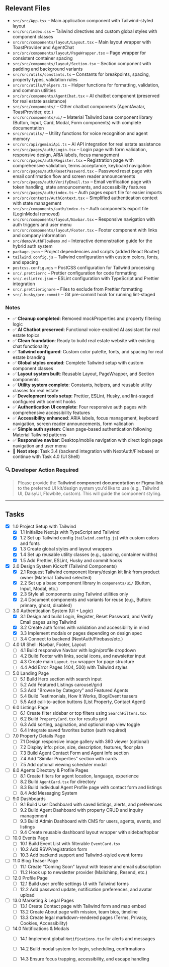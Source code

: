 ## Relevant Files

- `src/src/App.tsx` – Main application component with Tailwind-styled layout
- `src/src/index.css` – Tailwind directives and custom global styles with component classes
- `src/src/components/layout/Layout.tsx` – Main layout wrapper with ToastProvider and AgentChat
- `src/src/components/layout/PageWrapper.tsx` – Page wrapper for consistent container spacing
- `src/src/components/layout/Section.tsx` – Section component with padding and background variants
- `src/src/utils/constants.ts` – Constants for breakpoints, spacing, property types, validation rules
- `src/src/utils/helpers.ts` – Helper functions for formatting, validation, and common utilities
- `src/src/components/AgentChat.tsx` – AI chatbot component (preserved for real estate assistance)  
- `src/src/components/` – Other chatbot components (AgentAvatar, ToastProvider, etc.)
- `src/src/components/ui/` – Material Tailwind base component library (Button, Input, Card, Modal, Form components) with complete documentation
- `src/src/utils/` – Utility functions for voice recognition and agent memory
- `src/src/api/geminiApi.ts` – AI API integration for real estate assistance
- `src/src/pages/auth/Login.tsx` – Login page with form validation, responsive design, ARIA labels, focus management
- `src/src/pages/auth/Register.tsx` – Registration page with comprehensive validation, terms acceptance, keyboard navigation
- `src/src/pages/auth/ResetPassword.tsx` – Password reset page with email confirmation flow and screen reader announcements
- `src/src/pages/auth/VerifyEmail.tsx` – Email verification page with token handling, state announcements, and accessibility features
- `src/src/pages/auth/index.ts` – Auth pages export file for easier imports
- `src/src/contexts/AuthContext.tsx` – Simplified authentication context with state management
- `src/src/components/auth/index.ts` – Auth components export file (LoginModal removed)
- `src/src/components/layout/Navbar.tsx` – Responsive navigation with auth triggers and user menu
- `src/src/components/layout/Footer.tsx` – Footer component with links and company information
- `src/demo/AuthFlowDemo.md` – Interactive demonstration guide for the hybrid auth system
- `package.json` – Project dependencies and scripts (added React Router)
- `tailwind.config.js` – Tailwind configuration with custom colors, fonts, and spacing
- `postcss.config.mjs` – PostCSS configuration for Tailwind processing
- `src/.prettierrc` – Prettier configuration for code formatting
- `src/.eslintrc.json` – ESLint configuration with TypeScript and Prettier integration
- `src/.prettierignore` – Files to exclude from Prettier formatting
- `src/.husky/pre-commit` – Git pre-commit hook for running lint-staged

### Notes

- ✅ **Cleanup completed**: Removed mockProperties and property filtering logic
- ✅ **AI Chatbot preserved**: Functional voice-enabled AI assistant for real estate topics
- ✅ **Clean foundation**: Ready to build real estate website with existing chat functionality
- ✅ **Tailwind configured**: Custom color palette, fonts, and spacing for real estate branding
- ✅ **Global styles created**: Complete Tailwind setup with custom component classes
- ✅ **Layout system built**: Reusable Layout, PageWrapper, and Section components
- ✅ **Utility system complete**: Constants, helpers, and reusable utility classes for real estate
- ✅ **Development tools setup**: Prettier, ESLint, Husky, and lint-staged configured with commit hooks
- ✅ **Authentication UI complete**: Four responsive auth pages with comprehensive accessibility features
- ✅ **Accessibility enhanced**: ARIA labels, focus management, keyboard navigation, screen reader announcements, form validation
- ✅ **Simple auth system**: Clean page-based authentication following Material Tailwind patterns
- ✅ **Responsive navbar**: Desktop/mobile navigation with direct login page navigation and user menu
- 🎯 **Next step**: Task 3.4 (backend integration with NextAuth/Firebase) or continue with Task 4.0 (UI Shell)

### 🔍 Developer Action Required

> Please provide the **Tailwind component documentation or Figma link** to the preferred UI kit/design system you'd like to use (e.g., Tailwind UI, DaisyUI, Flowbite, custom). This will guide the component styling.

---

## Tasks

- [x] 1.0 Project Setup with Tailwind  
  - [x] 1.1 Initialize Next.js with TypeScript and Tailwind  
  - [x] 1.2 Set up Tailwind config (`tailwind.config.js`) with custom colors and fonts  
  - [x] 1.3 Create global styles and layout wrappers  
  - [x] 1.4 Set up reusable utility classes (e.g., spacing, container widths)  
  - [x] 1.5 Add Prettier, ESLint, Husky and commit hooks

- [x] 2.0 Design System Kickoff (Tailwind Components)  
  - [x] 2.1 Request Tailwind component library/design kit link from product owner (Material Tailwind selected)  
  - [x] 2.2 Set up a base component library in `components/ui/` (Button, Input, Modal, etc.)  
  - [x] 2.3 Style all components using Tailwind utilities only  
  - [x] 2.4 Document components and variants for reuse (e.g., Button: primary, ghost, disabled)

- [ ] 3.0 Authentication System (UI + Logic)  
  - [x] 3.1 Design and build Login, Register, Reset Password, and Verify Email pages using Tailwind  
  - [x] 3.2 Create auth forms with validation and accessibility in mind  
  - [x] 3.3 Implement modals or pages depending on design spec  
  - [ ] 3.4 Connect to backend (NextAuth/Firebase/etc.)

- [ ] 4.0 UI Shell: Navbar, Footer, Layout  
  - [ ] 4.1 Build responsive Navbar with login/profile dropdown  
  - [ ] 4.2 Build Footer with links, social icons, and newsletter input  
  - [ ] 4.3 Create main `Layout.tsx` wrapper for page structure  
  - [ ] 4.4 Add Error Pages (404, 500) with Tailwind styles

- [ ] 5.0 Landing Page  
  - [ ] 5.1 Build Hero section with search input  
  - [ ] 5.2 Add Featured Listings carousel/grid  
  - [ ] 5.3 Add "Browse by Category" and Featured Agents  
  - [ ] 5.4 Build Testimonials, How It Works, Blog/Event teasers  
  - [ ] 5.5 Add call-to-action buttons (List Property, Contact Agent)

- [ ] 6.0 Listings Page  
  - [ ] 6.1 Create filter sidebar or top filters using `SearchFilters.tsx`  
  - [ ] 6.2 Build `PropertyCard.tsx` for results grid  
  - [ ] 6.3 Add sorting, pagination, and optional map view toggle  
  - [ ] 6.4 Integrate saved favorites button (auth required)

- [ ] 7.0 Property Details Page  
  - [ ] 7.1 Design responsive image gallery with 360 viewer (optional)  
  - [ ] 7.2 Display info: price, size, description, features, floor plan  
  - [ ] 7.3 Build Agent Contact Form and Agent Info section  
  - [ ] 7.4 Add “Similar Properties” section with cards  
  - [ ] 7.5 Add optional viewing scheduler modal

- [ ] 8.0 Agents Directory & Profile Pages  
  - [ ] 8.1 Create filters for agent location, language, experience  
  - [ ] 8.2 Build `AgentCard.tsx` for directory  
  - [ ] 8.3 Build individual Agent Profile page with contact form and listings
  - [ ] 8.4 Add Messaging System

- [ ] 9.0 Dashboards  
  - [ ] 9.1 Build User Dashboard with saved listings, alerts, and preferences  
  - [ ] 9.2 Build Agent Dashboard with property CRUD and inquiry management  
  - [ ] 9.3 Build Admin Dashboard with CMS for users, agents, events, and listings  
  - [ ] 9.4 Create reusable dashboard layout wrapper with sidebar/topbar

- [ ] 10.0 Events Page  
  - [ ] 10.1 Build Event List with filterable `EventCard.tsx`  
  - [ ] 10.2 Add RSVP/registration form  
  - [ ] 10.3 Add backend support and Tailwind-styled event forms

- [ ] 11.0 Blog Teaser Page  
  - [ ] 11.1 Create “Coming Soon” layout with teaser and email subscription  
  - [ ] 11.2 Hook up to newsletter provider (Mailchimp, Resend, etc.)

- [ ] 12.0 Profile Page  
  - [ ] 12.1 Build user profile settings UI with Tailwind forms  
  - [ ] 12.2 Add password update, notification preferences, and avatar upload

- [ ] 13.0 Marketing & Legal Pages  
  - [ ] 13.1 Create Contact page with Tailwind form and map embed  
  - [ ] 13.2 Create About page with mission, team bios, timeline  
  - [ ] 13.3 Create legal markdown-rendered pages (Terms, Privacy, Cookies, Accessibility)

- [ ] 14.0 Notifications & Modals  
  - [ ] 14.1 Implement global `Notifications.tsx` for alerts and messages  
  - [ ] 14.2 Build modal system for login, scheduling, confirmations  
  - [ ] 14.3 Ensure focus trapping, accessibility, and escape handling


